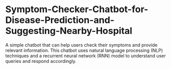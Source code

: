 # Symptom-Checker-Chatbot-for-Disease-Prediction-and-Suggesting-Nearby-Hospital
A simple chatbot that can help users check their symptoms and provide relevant information. This chatbot uses natural language processing (NLP) techniques and a recurrent neural network (RNN) model to understand user queries and respond accordingly.
